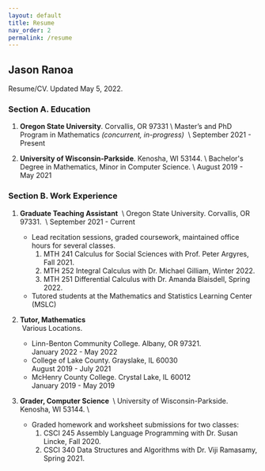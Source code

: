 ```yaml
---
layout: default
title: Resume
nav_order: 2
permalink: /resume
---
```


## Jason Ranoa
Resume/CV. Updated May 5, 2022.

### Section A. Education
1. **Oregon State University**.
    Corvallis, OR 97331 \\
    Master’s and PhD Program in Mathematics *(concurrent, in-progress) * \\
    September 2021 - Present

2. **University of Wisconsin-Parkside**.
    Kenosha, WI 53144. \\
    Bachelor's Degree in Mathematics, Minor in Computer Science. \\
    August 2019 - May 2021

### Section B. Work Experience
1. **Graduate Teaching Assistant**  \\
Oregon State University. Corvallis, OR 97331.  \\
September 2021 - Current
    - Lead recitation sessions, graded coursework, maintained office hours for several classes.
        1. MTH 241 Calculus for Social Sciences with Prof. Peter Argyres, Fall 2021.
        2. MTH 252 Integral Calculus with Dr. Michael Gilliam, Winter 2022.
        3. MTH 251 Differential Calculus with Dr. Amanda Blaisdell, Spring 2022.
    - Tutored students at the Mathematics and Statistics Learning Center (MSLC)

2. **Tutor, Mathematics** \
 Various Locations.
    - Linn-Benton Community College. Albany, OR 97321. \
      January 2022 - May 2022
    - College of Lake County. Grayslake, IL 60030  \
      August 2019 - July 2021
    - McHenry County College. Crystal Lake, IL 60012  \
      January 2019 - May 2019

3. **Grader, Computer Science ** \\
University of Wisconsin-Parkside. Kenosha, WI 53144. \\
    - Graded homework and worksheet submissions for two classes: 
      1. CSCI 245 Assembly Language Programming with Dr. Susan Lincke, Fall 2020. 
      2. CSCI 340 Data Structures and Algorithms with Dr. Viji Ramasamy, Spring 2021.
